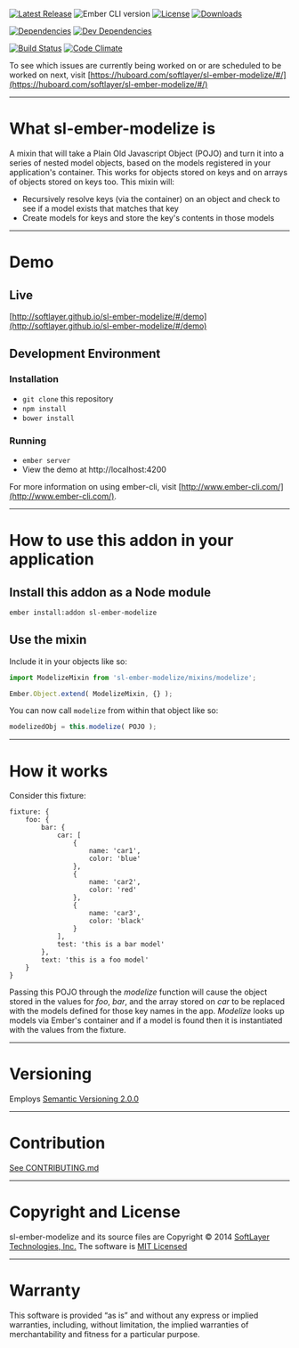 
[![Latest Release](https://img.shields.io/github/release/softlayer/sl-ember-modelize.svg)](https://github.com/softlayer/sl-ember-modelize/releases) ![Ember CLI version](https://img.shields.io/badge/ember%20cli-0.1.5-orange.svg) [![License](https://img.shields.io/npm/l/sl-ember-modelize.svg)](LICENSE.md) [![Downloads](https://img.shields.io/npm/dm/sl-ember-modelize.svg)](https://www.npmjs.com/package/sl-ember-modelize)

[![Dependencies](https://img.shields.io/david/softlayer/sl-ember-modelize.svg)](https://david-dm.org/softlayer/sl-ember-modelize) [![Dev Dependencies](https://img.shields.io/david/dev/softlayer/sl-ember-modelize.svg)](https://david-dm.org/softlayer/sl-ember-modelize#info=devDependencies)

[![Build Status](https://img.shields.io/travis/softlayer/sl-ember-modelize/develop.svg)](https://travis-ci.org/softlayer/sl-ember-modelize) [![Code Climate](https://img.shields.io/codeclimate/github/softlayer/sl-ember-modelize.svg)](https://codeclimate.com/github/softlayer/sl-ember-modelize)

To see which issues are currently being worked on or are scheduled to be worked on next, visit [https://huboard.com/softlayer/sl-ember-modelize/#/](https://huboard.com/softlayer/sl-ember-modelize/#/)

---

# What sl-ember-modelize is

A mixin that will take a Plain Old Javascript Object (POJO) and turn it into a series of nested model objects, based on the models registered in your application's container.  This works for objects stored on keys and on arrays of objects stored on keys too.  This mixin will:

* Recursively resolve keys (via the container) on an object and check to see if a model exists that matches that key
* Create models for keys and store the key's contents in those models

---

# Demo

## Live

[http://softlayer.github.io/sl-ember-modelize/#/demo](http://softlayer.github.io/sl-ember-modelize/#/demo)

## Development Environment

### Installation

* `git clone` this repository
* `npm install`
* `bower install`

### Running

* `ember server`
* View the demo at http://localhost:4200

For more information on using ember-cli, visit [http://www.ember-cli.com/](http://www.ember-cli.com/).

---

# How to use this addon in your application

## Install this addon as a Node module

```
ember install:addon sl-ember-modelize
```

## Use the mixin

Include it in your objects like so:

```javascript
import ModelizeMixin from 'sl-ember-modelize/mixins/modelize';

Ember.Object.extend( ModelizeMixin, {} );
```

You can now call `modelize` from within that object like so:

```javascript
modelizedObj = this.modelize( POJO );
```

---

# How it works

Consider this fixture:

```
fixture: {
    foo: {
        bar: {
            car: [
                {
                    name: 'car1',
                    color: 'blue'
                },
                {
                    name: 'car2',
                    color: 'red'
                },
                {
                    name: 'car3',
                    color: 'black'
                }
            ],
            test: 'this is a bar model'
        },
        text: 'this is a foo model'
    }
}
```

Passing this POJO through the *modelize* function will cause the object stored in the values for *foo*, *bar*, and
the array stored on *car* to be replaced with the models defined for those key names in the app.  *Modelize* looks up
models via Ember's container and if a model is found then it is instantiated with the values from the fixture.

---

# Versioning
Employs [Semantic Versioning 2.0.0](http://semver.org/)

---

# Contribution
[See CONTRIBUTING.md](CONTRIBUTING.md)

---

# Copyright and License
sl-ember-modelize and its source files are Copyright © 2014 [SoftLayer Technologies, Inc.](http://www.softlayer.com/) The
software is [MIT Licensed](LICENSE.md)

---

# Warranty
This software is provided “as is” and without any express or implied warranties, including, without limitation, the
implied warranties of merchantability and fitness for a particular purpose.
